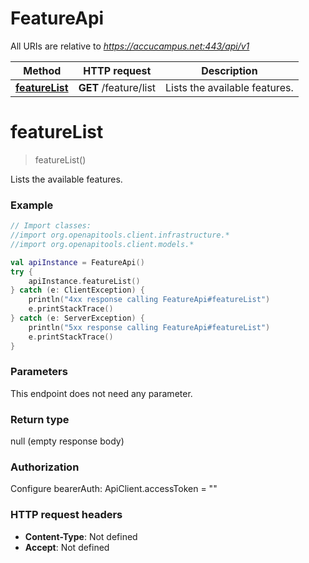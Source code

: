 # FeatureApi

All URIs are relative to *https://accucampus.net:443/api/v1*

Method | HTTP request | Description
------------- | ------------- | -------------
[**featureList**](FeatureApi.md#featureList) | **GET** /feature/list | Lists the available features.


<a name="featureList"></a>
# **featureList**
> featureList()

Lists the available features.

### Example
```kotlin
// Import classes:
//import org.openapitools.client.infrastructure.*
//import org.openapitools.client.models.*

val apiInstance = FeatureApi()
try {
    apiInstance.featureList()
} catch (e: ClientException) {
    println("4xx response calling FeatureApi#featureList")
    e.printStackTrace()
} catch (e: ServerException) {
    println("5xx response calling FeatureApi#featureList")
    e.printStackTrace()
}
```

### Parameters
This endpoint does not need any parameter.

### Return type

null (empty response body)

### Authorization


Configure bearerAuth:
    ApiClient.accessToken = ""

### HTTP request headers

 - **Content-Type**: Not defined
 - **Accept**: Not defined

